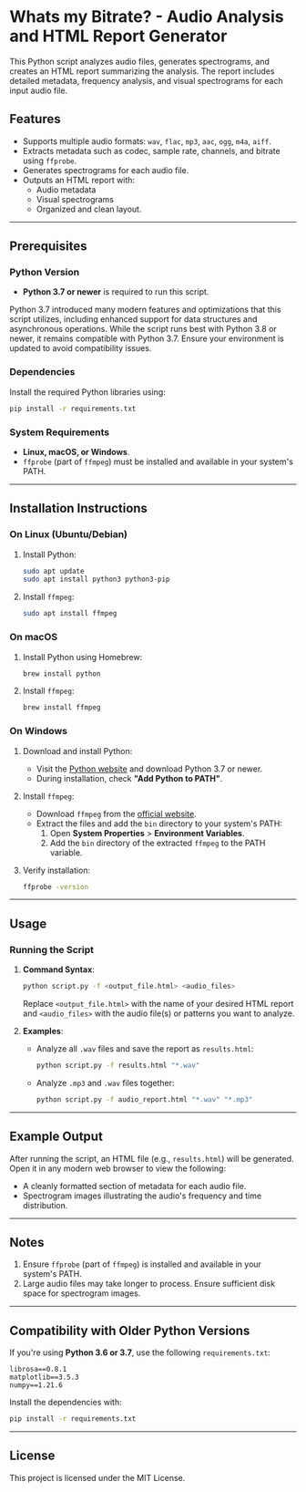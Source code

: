 # Whats my Bitrate? - Audio Analysis and HTML Report Generator

This Python script analyzes audio files, generates spectrograms, and creates an HTML report summarizing the analysis. The report includes detailed metadata, frequency analysis, and visual spectrograms for each input audio file.

## Features

- Supports multiple audio formats: `wav`, `flac`, `mp3`, `aac`, `ogg`, `m4a`, `aiff`.
- Extracts metadata such as codec, sample rate, channels, and bitrate using `ffprobe`.
- Generates spectrograms for each audio file.
- Outputs an HTML report with:
  - Audio metadata
  - Visual spectrograms
  - Organized and clean layout.

---

## Prerequisites

### Python Version
- **Python 3.7 or newer** is required to run this script.

Python 3.7 introduced many modern features and optimizations that this script utilizes, including enhanced support for data structures and asynchronous operations. While the script runs best with Python 3.8 or newer, it remains compatible with Python 3.7. Ensure your environment is updated to avoid compatibility issues.

### Dependencies
Install the required Python libraries using:
```bash
pip install -r requirements.txt
```

### System Requirements
- **Linux, macOS, or Windows**.
- `ffprobe` (part of `ffmpeg`) must be installed and available in your system's PATH.

---

## Installation Instructions

### On Linux (Ubuntu/Debian)
1. Install Python:
   ```bash
   sudo apt update
   sudo apt install python3 python3-pip
   ```
2. Install `ffmpeg`:
   ```bash
   sudo apt install ffmpeg
   ```

### On macOS
1. Install Python using Homebrew:
   ```bash
   brew install python
   ```
2. Install `ffmpeg`:
   ```bash
   brew install ffmpeg
   ```

### On Windows
1. Download and install Python:
   - Visit the [Python website](https://www.python.org/downloads/) and download Python 3.7 or newer.
   - During installation, check **"Add Python to PATH"**.
2. Install `ffmpeg`:
   - Download `ffmpeg` from the [official website](https://ffmpeg.org/download.html).
   - Extract the files and add the `bin` directory to your system's PATH:
     1. Open **System Properties** > **Environment Variables**.
     2. Add the `bin` directory of the extracted `ffmpeg` to the PATH variable.

3. Verify installation:
   ```bash
   ffprobe -version
   ```

---

## Usage

### Running the Script

1. **Command Syntax**:
   ```bash
   python script.py -f <output_file.html> <audio_files>
   ```
   Replace `<output_file.html>` with the name of your desired HTML report and `<audio_files>` with the audio file(s) or patterns you want to analyze.

2. **Examples**:
   - Analyze all `.wav` files and save the report as `results.html`:
     ```bash
     python script.py -f results.html "*.wav"
     ```
   - Analyze `.mp3` and `.wav` files together:
     ```bash
     python script.py -f audio_report.html "*.wav" "*.mp3"
     ```

---

## Example Output

After running the script, an HTML file (e.g., `results.html`) will be generated. Open it in any modern web browser to view the following:

- A cleanly formatted section of metadata for each audio file.
- Spectrogram images illustrating the audio's frequency and time distribution.

---

## Notes

1. Ensure `ffprobe` (part of `ffmpeg`) is installed and available in your system's PATH.
2. Large audio files may take longer to process. Ensure sufficient disk space for spectrogram images.

---

## Compatibility with Older Python Versions

If you're using **Python 3.6 or 3.7**, use the following `requirements.txt`:
```
librosa==0.8.1
matplotlib==3.5.3
numpy==1.21.6
```

Install the dependencies with:
```bash
pip install -r requirements.txt
```

---

## License

This project is licensed under the MIT License.
